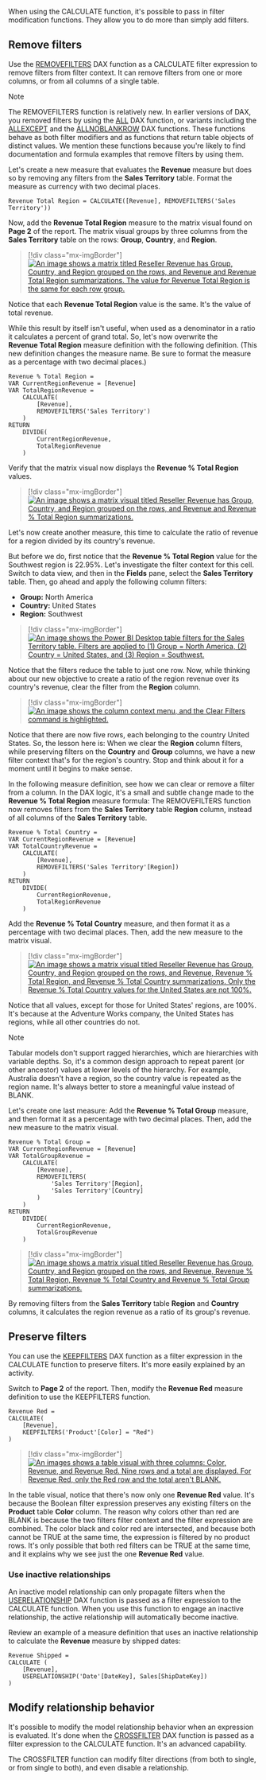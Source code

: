 When using the CALCULATE function, it's possible to pass in filter modification functions. They allow you to do more than simply add filters.

## Remove filters

Use the [REMOVEFILTERS](https://docs.microsoft.com/dax/removefilters-function-dax/?azure-portal=true) DAX function as a CALCULATE filter expression to remove filters from filter context. It can remove filters from one or more columns, or from all columns of a single table.

> [!NOTE]
> The REMOVEFILTERS function is relatively new. In earlier versions of DAX, you removed filters by using the [ALL](https://docs.microsoft.com/dax/all-function-dax/?azure-portal=true) DAX function, or variants including the [ALLEXCEPT](https://docs.microsoft.com/dax/allexcept-function-dax/?azure-portal=true) and the [ALLNOBLANKROW](https://docs.microsoft.com/dax/allnoblankrow-function-dax/?azure-portal=true) DAX functions. These functions behave as both filter modifiers and as functions that return table objects of distinct values. We mention these functions because you're likely to find documentation and formula examples that remove filters by using them.

Let's create a new measure that evaluates the **Revenue** measure but does so by removing any filters from the **Sales Territory** table. Format the measure as currency with two decimal places.

```dax
Revenue Total Region = CALCULATE([Revenue], REMOVEFILTERS('Sales Territory'))
```

Now, add the **Revenue Total Region** measure to the matrix visual found on **Page 2** of the report. The matrix visual groups by three columns from the **Sales Territory** table on the rows: **Group**, **Country**, and **Region**.

> [!div class="mx-imgBorder"]
> [![An image shows a matrix titled Reseller Revenue has Group, Country, and Region grouped on the rows, and Revenue and Revenue Total Region summarizations. The value for Revenue Total Region is the same for each row group.](../media/dax-matrix-sales-territory-revenue-1-ss.png)](../media/dax-matrix-sales-territory-revenue-1-ss.png#lightbox)

Notice that each **Revenue Total Region** value is the same. It's the value of total revenue.

While this result by itself isn't useful, when used as a denominator in a ratio it calculates a percent of grand total. So, let's now overwrite the **Revenue Total Region** measure definition with the following definition. (This new definition changes the measure name. Be sure to format the measure as a percentage with two decimal places.)

```dax
Revenue % Total Region =
VAR CurrentRegionRevenue = [Revenue]
VAR TotalRegionRevenue =
	CALCULATE(
		[Revenue],
		REMOVEFILTERS('Sales Territory')
	)
RETURN
	DIVIDE(
		CurrentRegionRevenue,
		TotalRegionRevenue
	)
```

Verify that the matrix visual now displays the **Revenue % Total Region** values.

> [!div class="mx-imgBorder"]
> [![An image shows a matrix visual titled Reseller Revenue has Group, Country, and Region grouped on the rows, and Revenue and Revenue % Total Region summarizations.](../media/dax-matrix-sales-territory-revenue-2-ss.png)](../media/dax-matrix-sales-territory-revenue-2-ss.png#lightbox)

Let's now create another measure, this time to calculate the ratio of revenue for a region divided by its country's revenue.

But before we do, first notice that the **Revenue % Total Region** value for the Southwest region is 22.95%. Let's investigate the filter context for this cell. Switch to data view, and then in the **Fields** pane, select the **Sales Territory** table. Then, go ahead and apply the following column filters:

- **Group:** North America
- **Country:** United States
- **Region:** Southwest

> [!div class="mx-imgBorder"]
> [![An image shows the Power BI Desktop table filters for the Sales Territory table. Filters are applied to (1) Group = North America, (2) Country = United States, and (3) Region = Southwest.](../media/dax-table-sales-territory-column-filters-ssm.png)](../media/dax-table-sales-territory-column-filters-ssm.png#lightbox)

Notice that the filters reduce the table to just one row. Now, while thinking about our new objective to create a ratio of the region revenue over its country's revenue, clear the filter from the **Region** column.

> [!div class="mx-imgBorder"]
> [![An image shows the column context menu, and the Clear Filters command is highlighted.](../media/dax-sales-territory-table-column-filters-clear-ssm.png)](../media/dax-sales-territory-table-column-filters-clear-ssm.png#lightbox)

Notice that there are now five rows, each belonging to the country United States. So, the lesson here is: When we clear the **Region** column filters, while preserving filters on the **Country** and **Group** columns, we have a new filter context that's for the region's country. Stop and think about it for a moment until it begins to make sense.

In the following measure definition, see how we can clear or remove a filter from a column. In the DAX logic, it's a small and subtle change made to the **Revenue % Total Region** measure formula: The REMOVEFILTERS function now removes filters from the **Sales Territory** table **Region** column, instead of all columns of the **Sales Territory** table.

```dax
Revenue % Total Country =
VAR CurrentRegionRevenue = [Revenue]
VAR TotalCountryRevenue =
	CALCULATE(
		[Revenue],
		REMOVEFILTERS('Sales Territory'[Region])
	)
RETURN
	DIVIDE(
		CurrentRegionRevenue,
		TotalRegionRevenue
	)
```

Add the **Revenue % Total Country** measure, and then format it as a percentage with two decimal places. Then, add the new measure to the matrix visual.

> [!div class="mx-imgBorder"]
> [![An image shows a matrix visual titled Reseller Revenue has Group, Country, and Region grouped on the rows, and Revenue, Revenue % Total Region, and Revenue % Total Country summarizations. Only the Revenue % Total Country values for the United States are not 100%.](../media/dax-matrix-sales-territory-revenue-3-ssm.png)](../media/dax-matrix-sales-territory-revenue-3-ssm.png#lightbox)

Notice that all values, except for those for United States' regions, are 100%. It's because at the Adventure Works company, the United States has regions, while all other countries do not.

> [!NOTE]
> Tabular models don't support ragged hierarchies, which are hierarchies with variable depths. So, it's a common design approach to repeat parent (or other ancestor) values at lower levels of the hierarchy. For example, Australia doesn't have a region, so the country value is repeated as the region name. It's always better to store a meaningful value instead of BLANK.

Let's create one last measure: Add the **Revenue % Total Group** measure, and then format it as a percentage with two decimal places. Then, add the new measure to the matrix visual.

```dax
Revenue % Total Group =
VAR CurrentRegionRevenue = [Revenue]
VAR TotalGroupRevenue =
	CALCULATE(
		[Revenue],
		REMOVEFILTERS(
			'Sales Territory'[Region],
			'Sales Territory'[Country]
		)
	)
RETURN
	DIVIDE(
		CurrentRegionRevenue,
		TotalGroupRevenue
	)
```

> [!div class="mx-imgBorder"]
> [![An image shows a matrix visual titled Reseller Revenue has Group, Country, and Region grouped on the rows, and Revenue, Revenue % Total Region, Revenue % Total Country and Revenue % Total Group summarizations.](../media/dax-matrix-sales-territory-revenue-4-ss.png)](../media/dax-matrix-sales-territory-revenue-4-ss.png#lightbox)

By removing filters from the **Sales Territory** table **Region** and **Country** columns, it calculates the region revenue as a ratio of its group's revenue.

## Preserve filters

You can use the [KEEPFILTERS](https://docs.microsoft.com/dax/keepfilters-function-dax/?azure-portal=true) DAX function as a filter expression in the CALCULATE function to preserve filters. It's more easily explained by an activity.

Switch to **Page 2** of the report. Then, modify the **Revenue Red** measure definition to use the KEEPFILTERS function.

```dax
Revenue Red =
CALCULATE(
	[Revenue],
	KEEPFILTERS('Product'[Color] = "Red")
)
```

> [!div class="mx-imgBorder"]
> [![An images shows a table visual with three columns: Color, Revenue, and Revenue Red. Nine rows and a total are displayed. For Revenue Red, only the Red row and the total aren't BLANK.](../media/dax-table-color-revenue-red-keep-filters-ss.png)](../media/dax-table-color-revenue-red-keep-filters-ss.png#lightbox)

In the table visual, notice that there's now only one **Revenue Red** value. It's because the Boolean filter expression preserves any existing filters on the **Product** table **Color** column. The reason why colors other than red are BLANK is because the two filters filter context and the filter expression are combined. The color black and color red are intersected, and because both cannot be TRUE at the same time, the expression is filtered by no product rows. It's only possible that both red filters can be TRUE at the same time, and it explains why we see just the one **Revenue Red** value.

### Use inactive relationships

An inactive model relationship can only propagate filters when the [USERELATIONSHIP](https://docs.microsoft.com/dax/userelationship-function-dax/?azure-portal=true) DAX function is passed as a filter expression to the CALCULATE function. When you use this function to engage an inactive relationship, the active relationship will automatically become inactive.

Review an example of a measure definition that uses an inactive relationship to calculate the **Revenue** measure by shipped dates:

```dax
Revenue Shipped =
CALCULATE (
	[Revenue],
	USERELATIONSHIP('Date'[DateKey], Sales[ShipDateKey])
)
```

## Modify relationship behavior

It's possible to modify the model relationship behavior when an expression is evaluated. It's done when the [CROSSFILTER](https://docs.microsoft.com/dax/crossfilter-function-dax/?azure-portal=true) DAX function is passed as a filter expression to the CALCULATE function. It's an advanced capability.

The CROSSFILTER function can modify filter directions (from both to single, or from single to both), and even disable a relationship.
